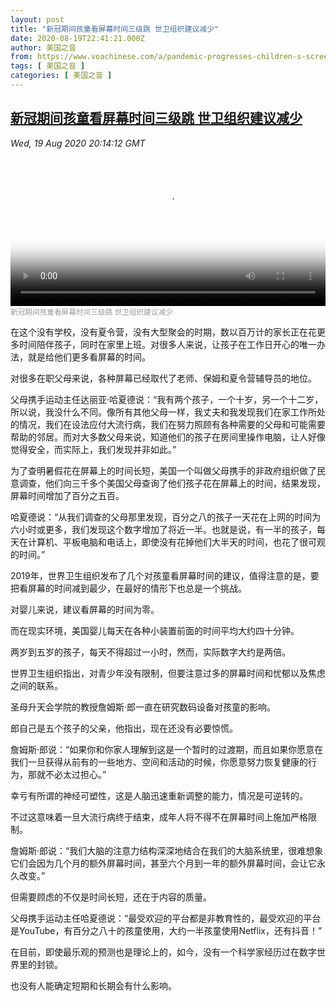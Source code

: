```yaml
---
layout: post
title: "新冠期间孩童看屏幕时间三级跳 世卫组织建议减少"
date: 2020-08-19T22:41:21.000Z
author: 美国之音
from: https://www.voachinese.com/a/pandemic-progresses-children-s-screen-time-goes-up-dramatically-20200819/5550098.html
tags: [ 美国之音 ]
categories: [ 美国之音 ]
---
```

<!--1597876881000-->
[新冠期间孩童看屏幕时间三级跳 世卫组织建议减少](https://www.voachinese.com/a/pandemic-progresses-children-s-screen-time-goes-up-dramatically-20200819/5550098.html)
------

<div>
<div><i>Wed, 19 Aug 2020 20:14:12 GMT</i></div><video poster="https://images.weserv.nl?url=gdb.voanews.com/f997ca85-d9a6-4e95-ad06-4fc1706d3cb8_tv_r1_s_w900.jpg" src="https://av.voanews.com/Videoroot/Pangeavideo/2020/08/f/f9/f997ca85-d9a6-4e95-ad06-4fc1706d3cb8_240p.mp4" style="width:100%" controls></video><div><small style="color: #999;">新冠期间孩童看屏幕时间三级跳 世卫组织建议减少</small></div><p>在这个没有学校，没有夏令营，没有大型聚会的时期，数以百万计的家长正在花更多时间陪伴孩子，同时在家里上班。对很多人来说，让孩子在工作日开心的唯一办法，就是给他们更多看屏幕的时间。</p><p>对很多在职父母来说，各种屏幕已经取代了老师、保姆和夏令营辅导员的地位。</p><p>父母携手运动主任达丽亚·哈夏德说：“我有两个孩子，一个十岁，另一个十二岁，所以说，我没什么不同。像所有其他父母一样，我丈夫和我发现我们在家工作所处的情况，我们在设法应付大流行病，我们在努力照顾有各种需要的父母和可能需要帮助的邻居。而对大多数父母来说，知道他们的孩子在房间里操作电脑，让人好像觉得安全，而实际上，我们发现并非如此。”</p><p>为了查明暑假花在屏幕上的时间长短，美国一个叫做父母携手的非政府组织做了民意调查，他们向三千多个美国父母查询了他们孩子花在屏幕上的时间，结果发现，屏幕时间增加了百分之五百。</p><p>哈夏德说：“从我们调查的父母那里发现，百分之八的孩子一天花在上网的时间为六小时或更多，我们发现这个数字增加了将近一半。也就是说，有一半的孩子，每天在计算机、平板电脑和电话上，即使没有花掉他们大半天的时间，也花了很可观的时间。”</p><p>2019年，世界卫生组织发布了几个对孩童看屏幕时间的建议，值得注意的是，要把看屏幕的时间减到最少，在最好的情形下也总是一个挑战。</p><p>对婴儿来说，建议看屏幕的时间为零。</p><p>而在现实环境，美国婴儿每天在各种小装置前面的时间平均大约四十分钟。</p><p>两岁到五岁的孩子，每天不得超过一小时，然而，实际数字大约是两倍。</p><p>世界卫生组织指出，对青少年没有限制，但要注意过多的屏幕时间和忧郁以及焦虑之间的联系。</p><p>圣母升天会学院的教授詹姆斯·郎一直在研究数码设备对孩童的影响。</p><p>郎自己是五个孩子的父亲，他指出，现在还没有必要惊慌。</p><p>詹姆斯·郎说：“如果你和你家人理解到这是一个暂时的过渡期，而且如果你愿意在我们一旦获得从前有的一些地方、空间和活动的时候，你愿意努力恢复健康的行为，那就不必太过担心。”</p><p>幸亏有所谓的神经可塑性，这是人脑迅速重新调整的能力，情况是可逆转的。</p><p>不过这意味着一旦大流行病终于结束，成年人将不得不在屏幕时间上施加严格限制。</p><p>詹姆斯·郎说：“我们大脑的注意力结构深深地结合在我们的大脑系统里，很难想象它们会因为几个月的额外屏幕时间，甚至六个月到一年的额外屏幕时间，会让它永久改变。”</p><p>但需要顾虑的不仅是时间长短，还在于内容的质量。</p><p>父母携手运动主任哈夏德说：“最受欢迎的平台都是非教育性的，最受欢迎的平台是YouTube，有百分之八十的孩童使用，大约一半孩童使用Netflix，还有抖音！”</p><p>在目前，即使最乐观的预测也是理论上的，如今，没有一个科学家经历过在数字世界里的封锁。</p><p>也没有人能确定短期和长期会有什么影响。</p>
</div>
